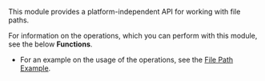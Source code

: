 This module provides a platform-independent API for working with file paths.

For information on the operations, which you can perform with this module, see the below **Functions**.

* For an example on the usage of the operations, see the [File Path Example](https://ballerina.io/v1-2/learn/by-example/filepath.html).
